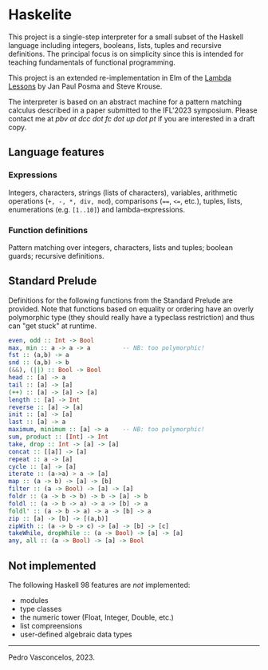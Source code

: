 
# Haskelite

This project is a single-step interpreter for a small subset of the
Haskell language including integers, booleans, lists, tuples and
recursive definitions. The principal focus is on simplicity since this
is intended for teaching fundamentals of functional programming.

This project is an extended re-implementation in Elm of the [Lambda
Lessons](https://stevekrouse.com/hs.js/) by Jan Paul Posma and Steve Krouse.

The interpreter is based on an abstract machine for a
pattern matching calculus described in a
paper submitted to the IFL'2023 symposium.  Please contact me at
<em>pbv at dcc dot fc dot up dot pt</em> if you are interested in a
draft copy.

## Language features

### Expressions

Integers, characters, strings (lists of characters), variables,
arithmetic operations (`+, -, *, div, mod`), comparisons (`==`, `<=`,
etc.), tuples, lists, enumerations (e.g. `[1..10]`) and
lambda-expressions.

### Function definitions

Pattern matching over integers, characters, lists and tuples; boolean
guards; recursive definitions.

## Standard Prelude

Definitions for the following functions from the Standard Prelude are
provided.  Note that functions based on equality or ordering have an
overly polymorphic type (they should really have a typeclass
restriction) and thus can "get stuck" at runtime.

~~~haskell
even, odd :: Int -> Bool
max, min :: a -> a -> a         -- NB: too polymorphic!
fst :: (a,b) -> a
snd :: (a,b) -> b
(&&), (||) :: Bool -> Bool
head :: [a] -> a
tail :: [a] -> [a]
(++) :: [a] -> [a] -> [a]
length :: [a] -> Int
reverse :: [a] -> [a]
init :: [a] -> [a]
last :: [a] -> a
maximum, minimum :: [a] -> a    -- NB: too polymorphic!
sum, product :: [Int] -> Int
take, drop :: Int -> [a] -> [a]
concat :: [[a]] -> [a]
repeat :: a -> [a]
cycle :: [a] -> [a]
iterate :: (a->a) > a -> [a]
map :: (a -> b) -> [a] -> [b]
filter :: (a -> Bool) -> [a] -> [a]
foldr :: (a -> b -> b) -> b -> [a] -> b
foldl :: (a -> b -> a) -> a -> [b] -> a
foldl' :: (a -> b -> a) -> a -> [b] -> a
zip :: [a] -> [b] -> [(a,b)]
zipWith :: (a -> b -> c) -> [a] -> [b] -> [c]
takeWhile, dropWhile :: (a -> Bool) -> [a] -> [a]
any, all :: (a -> Bool) -> [a] -> Bool
~~~

## Not implemented

The following Haskell 98 features are *not* implemented:

* modules
* type classes 
* the numeric tower (Float, Integer, Double, etc.)
* list compreensions
* user-defined algebraic data types

----

Pedro Vasconcelos, 2023.
